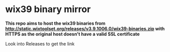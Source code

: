 # wix39 binary mirror
**This repo aims to host the wix39 binaries from http://static.wixtoolset.org/releases/v3.9.1006.0/wix39-binaries.zip with HTTPS as the original host doesn't have a valid SSL certificate**

Look into Releases to get the link
